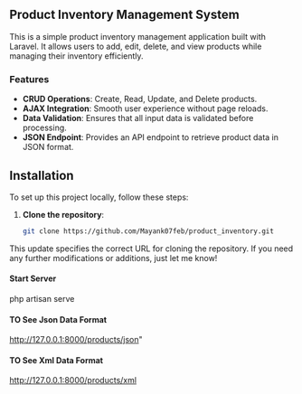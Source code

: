 ## Product Inventory Management System

This is a simple product inventory management application built with Laravel. It allows users to add, edit, delete, and view products while managing their inventory efficiently.

### Features

-   **CRUD Operations**: Create, Read, Update, and Delete products.
-   **AJAX Integration**: Smooth user experience without page reloads.
-   **Data Validation**: Ensures that all input data is validated before processing.
-   **JSON Endpoint**: Provides an API endpoint to retrieve product data in JSON format.

## Installation

To set up this project locally, follow these steps:

1. **Clone the repository**:
    ```bash
    git clone https://github.com/Mayank07feb/product_inventory.git

    ```

This update specifies the correct URL for cloning the repository. If you need any further modifications or additions, just let me know!

#### Start Server

php artisan serve

#### TO See Json Data Format

http://127.0.0.1:8000/products/json"

#### TO See Xml Data Format

http://127.0.0.1:8000/products/xml
